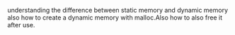 understanding the difference between static memory and dynamic memory also how to create a dynamic memory with malloc.Also how to also free it after use.
